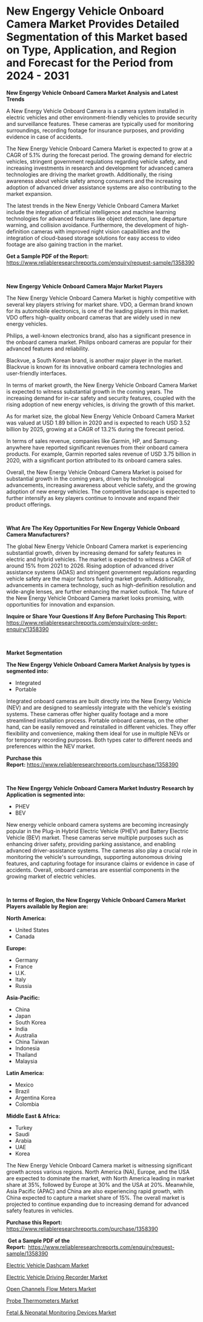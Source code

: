 <p><h1>New Engergy Vehicle Onboard Camera Market Provides Detailed Segmentation of this Market based on Type, Application, and Region and Forecast for the Period from 2024 - 2031</h1></p><p><strong>New Engergy Vehicle Onboard Camera Market Analysis and Latest Trends</strong></p>
<p><p>A New Energy Vehicle Onboard Camera is a camera system installed in electric vehicles and other environment-friendly vehicles to provide security and surveillance features. These cameras are typically used for monitoring surroundings, recording footage for insurance purposes, and providing evidence in case of accidents. </p><p>The New Energy Vehicle Onboard Camera Market is expected to grow at a CAGR of 5.1% during the forecast period. The growing demand for electric vehicles, stringent government regulations regarding vehicle safety, and increasing investments in research and development for advanced camera technologies are driving the market growth. Additionally, the rising awareness about vehicle safety among consumers and the increasing adoption of advanced driver assistance systems are also contributing to the market expansion.</p><p>The latest trends in the New Energy Vehicle Onboard Camera Market include the integration of artificial intelligence and machine learning technologies for advanced features like object detection, lane departure warning, and collision avoidance. Furthermore, the development of high-definition cameras with improved night vision capabilities and the integration of cloud-based storage solutions for easy access to video footage are also gaining traction in the market.</p></p>
<p><strong>Get a Sample PDF of the Report:&nbsp;</strong> <a href="https://www.reliableresearchreports.com/enquiry/request-sample/1358390">https://www.reliableresearchreports.com/enquiry/request-sample/1358390</a></p>
<p>&nbsp;</p>
<p><strong>New Engergy Vehicle Onboard Camera Major Market Players</strong></p>
<p><p>The New Energy Vehicle Onboard Camera Market is highly competitive with several key players striving for market share. VDO, a German brand known for its automobile electronics, is one of the leading players in this market. VDO offers high-quality onboard cameras that are widely used in new energy vehicles.</p><p>Philips, a well-known electronics brand, also has a significant presence in the onboard camera market. Philips onboard cameras are popular for their advanced features and reliability.</p><p>Blackvue, a South Korean brand, is another major player in the market. Blackvue is known for its innovative onboard camera technologies and user-friendly interfaces.</p><p>In terms of market growth, the New Energy Vehicle Onboard Camera Market is expected to witness substantial growth in the coming years. The increasing demand for in-car safety and security features, coupled with the rising adoption of new energy vehicles, is driving the growth of this market.</p><p>As for market size, the global New Energy Vehicle Onboard Camera Market was valued at USD 1.89 billion in 2020 and is expected to reach USD 3.52 billion by 2025, growing at a CAGR of 13.2% during the forecast period.</p><p>In terms of sales revenue, companies like Garmin, HP, and Samsung-anywhere have reported significant revenues from their onboard camera products. For example, Garmin reported sales revenue of USD 3.75 billion in 2020, with a significant portion attributed to its onboard camera sales.</p><p>Overall, the New Energy Vehicle Onboard Camera Market is poised for substantial growth in the coming years, driven by technological advancements, increasing awareness about vehicle safety, and the growing adoption of new energy vehicles. The competitive landscape is expected to further intensify as key players continue to innovate and expand their product offerings.</p></p>
<p>&nbsp;</p>
<p><strong>What Are The Key Opportunities For New Engergy Vehicle Onboard Camera Manufacturers?</strong></p>
<p><p>The global New Energy Vehicle Onboard Camera market is experiencing substantial growth, driven by increasing demand for safety features in electric and hybrid vehicles. The market is expected to witness a CAGR of around 15% from 2021 to 2026. Rising adoption of advanced driver assistance systems (ADAS) and stringent government regulations regarding vehicle safety are the major factors fueling market growth. Additionally, advancements in camera technology, such as high-definition resolution and wide-angle lenses, are further enhancing the market outlook. The future of the New Energy Vehicle Onboard Camera market looks promising, with opportunities for innovation and expansion.</p></p>
<p><strong>Inquire or Share Your Questions If Any Before Purchasing This Report:</strong> <a href="https://www.reliableresearchreports.com/enquiry/pre-order-enquiry/1358390">https://www.reliableresearchreports.com/enquiry/pre-order-enquiry/1358390</a></p>
<p>&nbsp;</p>
<p><strong>Market Segmentation</strong></p>
<p><strong>The New Engergy Vehicle Onboard Camera Market Analysis by types is segmented into:</strong></p>
<p><ul><li>Integrated</li><li>Portable</li></ul></p>
<p><p>Integrated onboard cameras are built directly into the New Energy Vehicle (NEV) and are designed to seamlessly integrate with the vehicle's existing systems. These cameras offer higher quality footage and a more streamlined installation process. Portable onboard cameras, on the other hand, can be easily removed and reinstalled in different vehicles. They offer flexibility and convenience, making them ideal for use in multiple NEVs or for temporary recording purposes. Both types cater to different needs and preferences within the NEV market.</p></p>
<p><strong>Purchase this Report:&nbsp;</strong><a href="https://www.reliableresearchreports.com/purchase/1358390">https://www.reliableresearchreports.com/purchase/1358390</a></p>
<p>&nbsp;</p>
<p><strong>The New Engergy Vehicle Onboard Camera Market Industry Research by Application is segmented into:</strong></p>
<p><ul><li>PHEV</li><li>BEV</li></ul></p>
<p><p>New energy vehicle onboard camera systems are becoming increasingly popular in the Plug-in Hybrid Electric Vehicle (PHEV) and Battery Electric Vehicle (BEV) market. These cameras serve multiple purposes such as enhancing driver safety, providing parking assistance, and enabling advanced driver-assistance systems. The cameras also play a crucial role in monitoring the vehicle's surroundings, supporting autonomous driving features, and capturing footage for insurance claims or evidence in case of accidents. Overall, onboard cameras are essential components in the growing market of electric vehicles.</p></p>
<p>&nbsp;</p>
<p><strong>In terms of Region, the New Engergy Vehicle Onboard Camera Market Players available by Region are:</strong></p>
<p>
    <p> <strong> North America: </strong>
        <ul>
            <li>United States</li>
            <li>Canada</li>
        </ul>
        </p> 
    <p> <strong> Europe: </strong>
        <ul>
            <li>Germany</li>
            <li>France</li>
            <li>U.K.</li>
            <li>Italy</li>
            <li>Russia</li>
        </ul>
        </p> 
    <p> <strong> Asia-Pacific: </strong>
        <ul>
            <li>China</li>
            <li>Japan</li>
            <li>South Korea</li>
            <li>India</li>
            <li>Australia</li>
            <li>China Taiwan</li>
            <li>Indonesia</li>
            <li>Thailand</li>
            <li>Malaysia</li>
        </ul>
        </p> 
    <p> <strong> Latin America: </strong>
        <ul>
            <li>Mexico</li>
            <li>Brazil</li>
            <li>Argentina Korea</li>
            <li>Colombia</li>
        </ul>
        </p> 
    <p> <strong> Middle East & Africa: </strong>
        <ul>
            <li>Turkey</li>
            <li>Saudi</li>
            <li>Arabia</li>
            <li>UAE</li>
            <li>Korea</li>
        </ul>
    </p>
    </p>
<p><p>The New Energy Vehicle Onboard Camera market is witnessing significant growth across various regions. North America (NA), Europe, and the USA are expected to dominate the market, with North America leading in market share at 35%, followed by Europe at 30% and the USA at 20%. Meanwhile, Asia Pacific (APAC) and China are also experiencing rapid growth, with China expected to capture a market share of 15%. The overall market is projected to continue expanding due to increasing demand for advanced safety features in vehicles.</p></p>
<p><strong>Purchase this Report: </strong><a href="https://www.reliableresearchreports.com/purchase/1358390">https://www.reliableresearchreports.com/purchase/1358390</a></p>
<p>&nbsp;<strong>Get a Sample PDF of the Report:&nbsp;&nbsp;</strong><a href="https://www.reliableresearchreports.com/enquiry/request-sample/1358390">https://www.reliableresearchreports.com/enquiry/request-sample/1358390</a></p>
<p><strong></strong></p>
<p><p><a href="https://github.com/julyju69/Market-Research-Report-List-2/blob/main/electric-vehicle-dashcam-market.md">Electric Vehicle Dashcam Market</a></p><p><a href="https://github.com/nathandecarvalho/Market-Research-Report-List-2/blob/main/electric-vehicle-driving-recorder-market.md">Electric Vehicle Driving Recorder Market</a></p><p><a href="https://spotless-saver-8fd.notion.site/Open-Channels-Flow-Meters-Market-Dynamics-2024-2031-Also-about-Its-Market-Trends-Projections-and--ef50430f25574fea902b5655d83a02a4">Open Channels Flow Meters Market</a></p><p><a href="https://cautious-neon-760.notion.site/Probe-Thermometers-Market-Offers-Provide-Insightful-Data-for-the-Time-Period-from-2024-to-2031-and-a-20e59eee4c4a493cb4b8d67b0f911a75">Probe Thermometers Market</a></p><p><a href="https://view.publitas.com/reportprime-1/fetal-neonatal-monitoring-devices-market-size-and-growth-market-segmentation-regional-and-country-breakdowns-and-market-trends-for-period-from-2023-2030/">Fetal & Neonatal Monitoring Devices Market</a></p></p>
